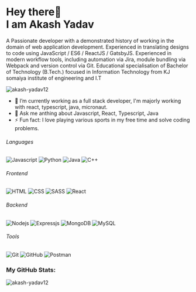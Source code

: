 # Hey there👋<br>I am Akash Yadav
A Passionate developer with a demonstrated history of working in the domain of web application development. Experienced in translating designs to code using JavaScript / ES6 / ReactJS / GatsbyJS. Experienced in modern workflow tools, including automation via Jira, module bundling via Webpack and version control via Git.
Educational specialisation of Bachelor of Technology (B.Tech.) focused in Information Technology from KJ somaiya institute of engineering and I.T

<p align="left"> <img src="https://komarev.com/ghpvc/?username=akash-yadav12" alt="akash-yadav12" /> </p> 

- 🌱 I’m currently working as a full stack developer, I'm majorly working with react, typescript, java, micronaut.
- 💬 Ask me anthing about Javascript, React, Typescript, Java
- ⚡ Fun fact: I love playing various sports in my free time and solve coding problems.


###### Languages
![Javascript](https://img.shields.io/badge/-Javascript-black?style=flat-square&logo=Javascript)
![Python](https://img.shields.io/badge/-Python-black?style=flat-square&logo=Python)
![Java](https://img.shields.io/badge/-Java-black?style=flat-square&logo=java)
![C++](https://img.shields.io/badge/-C++-00599C?style=flat-square&logo=c++)

###### Frontend

![HTML](https://img.shields.io/badge/-HTML5-black?style=flat-square&logo=html5)
![CSS](https://img.shields.io/badge/-CSS3-black?style=flat-square&logo=css3)
![SASS](https://img.shields.io/badge/-SASS-black?style=flat-square&logo=sass)
![React](https://img.shields.io/badge/-React-black?style=flat-square&logo=react)

###### Backend
![Nodejs](https://img.shields.io/badge/-Nodejs-black?style=flat-square&logo=node)
![Expressjs](https://img.shields.io/badge/-Express-black?style=flat-square&logo=express)
![MongoDB](https://img.shields.io/badge/-MONGODB-black?style=flat-square&logo=mongodb)
![MySQL](https://img.shields.io/badge/-MYSQL-black?style=flat-square&logo=mysql)

###### Tools
![Git](https://img.shields.io/badge/-Git-black?style=flat-square&logo=git)
![GitHub](https://img.shields.io/badge/-GitHub-181717?style=flat-square&logo=github)
![Postman](https://img.shields.io/badge/-postman-00599C?style=flat-square&logo=postman)

### My GitHub Stats:
<p><img align="center" src="https://github-readme-streak-stats.herokuapp.com/?user=akash-yadav12&" alt="akash-yadav12" /></p>
<p align="center">
